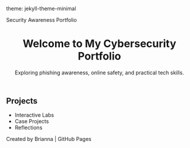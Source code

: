 theme: jekyll-theme-minimal
<html>
<head>
  Security Awareness Portfolio
  <link rel="stylesheet" href="style.css">
</head>
<body>
  <header>
    <h1>Welcome to My Cybersecurity Portfolio</h1>
    <p>Exploring phishing awareness, online safety, and practical tech skills.</p>
  </header>

  <section>
    <h2>Projects</h2>
    <ul>
       <li>Interactive Labs</li>
       <li>Case Projects</li>
      <li>Reflections</li>
    </ul>
  </section>

  <footer>
    <p>Created by Brianna | GitHub Pages</p>
  </footer>
</body>
</html>
